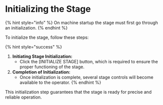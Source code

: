 # Initializing the Stage

{% hint style="info" %}
On machine startup the stage must first go through an initialization.&#x20;
{% endhint %}

To initialize the stage, follow these steps:

{% hint style="success" %}
1. **Initiating Stage Initialization:**
   * Click the \[INITIALIZE STAGE] button, which is required to ensure the proper functioning of the stage.
2. **Completion of Initialization:**&#x20;
   * Once initialization is complete, several stage controls will become available to the operator.
{% endhint %}

This initialization step guarantees that the stage is ready for precise and reliable operation.
